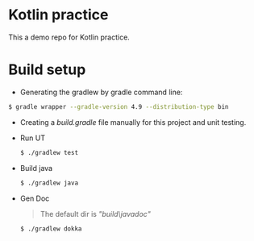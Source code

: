 # Kotlin practice

This a demo repo for Kotlin practice.

# Build setup

 - Generating the gradlew by gradle command line:
 
 
  ```bash
  $ gradle wrapper --gradle-version 4.9 --distribution-type bin
  ```
 
 
 - Creating a *build.gradle* file manually for this project and unit testing.

 - Run UT
 
 
   ```bash
   $ ./gradlew test
   ```
   
 - Build java
 
 
   ```bash
   $ ./gradlew java
   ```
   
 - Gen Doc
 
   > The default dir is *"build\javadoc"*
 
   ```bash
   $ ./gradlew dokka
   ```
   